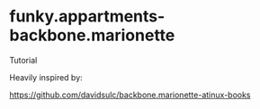 # funky.appartments-backbone.marionette
Tutorial

Heavily inspired by: 

https://github.com/davidsulc/backbone.marionette-atinux-books
